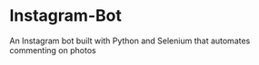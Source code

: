 # Instagram-Bot
An Instagram bot built with Python and Selenium that automates commenting on photos
